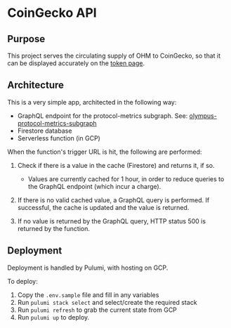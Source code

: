 # CoinGecko API

## Purpose

This project serves the circulating supply of OHM to CoinGecko, so that it can be displayed accurately on the [token page](https://www.coingecko.com/en/coins/olympus).

## Architecture

This is a very simple app, architected in the following way:

- GraphQL endpoint for the protocol-metrics subgraph. See: [olympus-protocol-metrics-subgraph](https://github.com/OlympusDAO/olympus-protocol-metrics-subgraph)
- Firestore database
- Serverless function (in GCP)

When the function's trigger URL is hit, the following are performed:

1. Check if there is a value in the cache (Firestore) and returns it, if so.

    - Values are currently cached for 1 hour, in order to reduce queries to the GraphQL endpoint (which incur a charge).

1. If there is no valid cached value, a GraphQL query is performed. If successful, the cache is updated and the value is returned.
1. If no value is returned by the GraphQL query, HTTP status 500 is returned by the function.

## Deployment

Deployment is handled by Pulumi, with hosting on GCP.

To deploy:

1. Copy the `.env.sample` file and fill in any variables
1. Run `pulumi stack select` and select/create the required stack
1. Run `pulumi refresh` to grab the current state from GCP
1. Run `pulumi up` to deploy.
